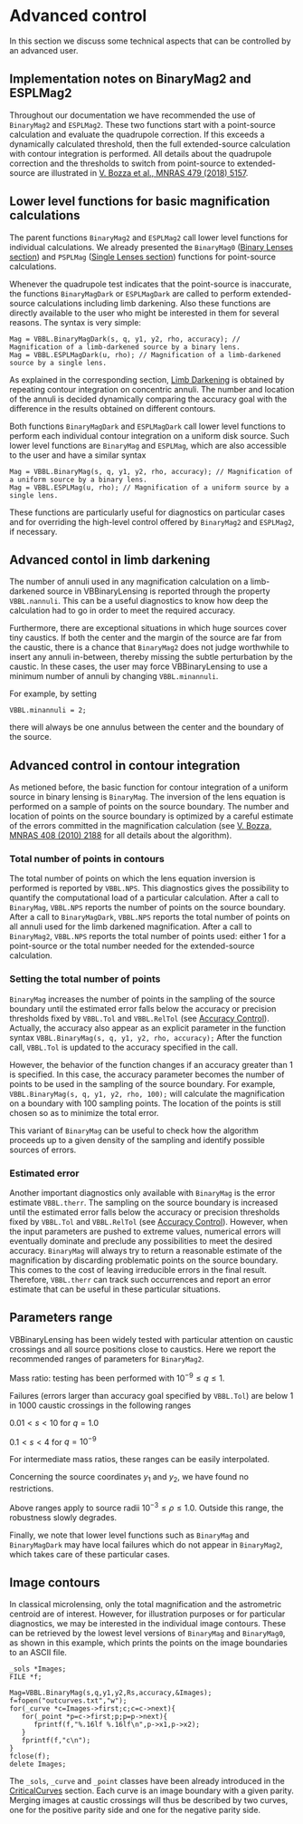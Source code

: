 # Advanced control

In this section we discuss some technical aspects that can be controlled by an advanced user.

## Implementation notes on BinaryMag2 and ESPLMag2

Throughout our documentation we have recommended the use of `BinaryMag2` and `ESPLMag2`. These two functions start with a point-source calculation and evaluate the quadrupole correction. If this exceeds a dynamically calculated threshold, then the full extended-source calculation with contour integration is performed. All details about the quadrupole correction and the thresholds to switch from point-source to extended-source are illustrated in [V. Bozza et al., MNRAS 479 (2018) 5157](https://ui.adsabs.harvard.edu/abs/2018MNRAS.479.5157B/abstract). 

## Lower level functions for basic magnification calculations

The parent functions `BinaryMag2` and `ESPLMag2` call lower level functions for individual calculations. We already presented the `BinaryMag0` ([Binary Lenses section](BinaryLenses.md)) and `PSPLMag` ([Single Lenses section](SingleLenses.md)) functions for point-source calculations. 

Whenever the quadrupole test indicates that the point-source is inaccurate, the functions `BinaryMagDark` or `ESPLMagDark` are called to perform extended-source calculations including limb darkening. Also these functions are directly available to the user who might be interested in them for several reasons. The syntax is very simple:

```
Mag = VBBL.BinaryMagDark(s, q, y1, y2, rho, accuracy); // Magnification of a limb-darkened source by a binary lens.
Mag = VBBL.ESPLMagDark(u, rho); // Magnification of a limb-darkened source by a single lens.
```

As explained in the corresponding section, [Limb Darkening](LimbDarkening.md) is obtained by repeating contour integration on concentric annuli. The number and location of the annuli is decided dynamically comparing the accuracy goal with the difference in the results obtained on different contours. 

Both functions `BinaryMagDark` and `ESPLMagDark` call lower level functions to perform each individual contour integration on a uniform disk source. Such lower level functions are `BinaryMag` and `ESPLMag`, which are also accessible to the user and have a similar syntax

```
Mag = VBBL.BinaryMag(s, q, y1, y2, rho, accuracy); // Magnification of a uniform source by a binary lens.
Mag = VBBL.ESPLMag(u, rho); // Magnification of a uniform source by a single lens.
```

These functions are particularly useful for diagnostics on particular cases and for overriding the high-level control offered by `BinaryMag2` and `ESPLMag2`, if necessary. 

## Advanced contol in limb darkening

The number of annuli used in any magnification calculation on a limb-darkened source in VBBinaryLensing is reported through the property `VBBL.nannuli`. This can be a useful diagnostics to know how deep the calculation had to go in order to meet the required accuracy.

Furthermore, there are exceptional situations in which huge sources cover tiny caustics. If both the center and the margin of the source are far from the caustic, there is a chance that `BinaryMag2` does not judge worthwhile to insert any annuli in-between, thereby missing the subtle perturbation by the caustic. In these cases, the user may force VBBinaryLensing to use a minimum number of annuli by changing  `VBBL.minannuli`. 

For example, by setting 

`VBBL.minannuli = 2;`

there will always be one annulus between the center and the boundary of the source.

## Advanced control in contour integration

As metioned before, the basic function for contour integration of a uniform source in binary lensing is `BinaryMag`. The inversion of the lens equation is performed on a sample of points on the source boundary. The number and location of points on the source boundary is optimized by a careful estimate of the errors committed in the magnification calculation (see  [V. Bozza, MNRAS 408 (2010) 2188](https://ui.adsabs.harvard.edu/abs/2010MNRAS.408.2188B/abstract) for all details about the algorithm).

### Total number of points in contours

The total number of points on which the lens equation inversion is performed is reported by `VBBL.NPS`. This diagnostics gives the possibility to quantify the computational load of a particular calculation. After a call to `BinaryMag`, `VBBL.NPS` reports the number of points on the source boundary. After a call to `BinaryMagDark`, `VBBL.NPS` reports the total number of points on all annuli used for the limb darkened magnification. After a call to `BinaryMag2`, `VBBL.NPS` reports the total number of points used: either 1 for a point-source or the total number needed for the extended-source calculation.

### Setting the total number of points

`BinaryMag` increases the number of points in the sampling of the source boundary until the estimated error falls below the accuracy or precision thresholds fixed by `VBBL.Tol` and `VBBL.RelTol` (see [Accuracy Control](AccuracyControl.md)). Actually, the accuracy also appear as an explicit parameter in the function syntax
`VBBL.BinaryMag(s, q, y1, y2, rho, accuracy);` After the function call, `VBBL.Tol` is updated to the accuracy specified in the call.

However, the behavior of the function changes if an accuracy greater than 1 is specified. In this case, the accuracy parameter becomes the number of points to be used in the sampling of the source boundary. For example,  `VBBL.BinaryMag(s, q, y1, y2, rho, 100);` will calculate the magnification on a boundary with 100 sampling points. The location of the points is still chosen so as to minimize the total error. 

This variant of `BinaryMag` can be useful to check how the algorithm proceeds up to a given density of the sampling and identify possible sources of errors.

### Estimated error

Another important diagnostics only available with `BinaryMag` is the error estimate `VBBL.therr`. The sampling on the source boundary is increased until the estimated error falls below the accuracy or precision thresholds fixed by `VBBL.Tol` and `VBBL.RelTol` (see [Accuracy Control](AccuracyControl.md)). However, when the input parameters are pushed to extreme values, numerical errors will eventually dominate and preclude any possibilities to meet the desired accuracy. `BinaryMag` will always try to return a reasonable estimate of the magnification by discarding problematic points on the source boundary. This comes to the cost of leaving irreducible errors in the final result. Therefore, `VBBL.therr` can track such occurrences and report an error estimate that can be useful in these particular situations.

## Parameters range

VBBinaryLensing has been widely tested with particular attention on caustic crossings and all source positions close to caustics. Here we report the recommended ranges of parameters for `BinaryMag2`.

Mass ratio: testing has been performed with $10^{-9} \leq q \leq 1$.

Failures (errors larger than accuracy goal specified by `VBBL.Tol`) are below 1 in 1000 caustic crossings in the following ranges

$0.01< s < 10$ for $q = 1.0$

$0.1 < s < 4$ for $q=10^{-9}$

For intermediate mass ratios, these ranges can be easily interpolated.

Concerning the source coordinates $y_1$ and $y_2$, we have found no restrictions.

Above ranges apply to source radii $10^{-3}\leq \rho \leq 1.0$. Outside this range, the robustness slowly degrades.

Finally, we note that lower level functions such as `BinaryMag` and `BinaryMagDark` may have local failures which do not appear in `BinaryMag2`, which takes care of these particular cases.

## Image contours

In classical microlensing, only the total magnification and the astrometric centroid are of interest. However, for illustration purposes or for particular diagnostics, we may be interested in the individual image contours. These can be retrieved by the lowest level versions of `BinaryMag` and `BinaryMag0`, as shown in this example, which prints the points on the image boundaries to an ASCII file.

```
_sols *Images;
FILE *f;

Mag=VBBL.BinaryMag(s,q,y1,y2,Rs,accuracy,&Images);
f=fopen("outcurves.txt","w");
for(_curve *c=Images->first;c;c=c->next){
   for(_point *p=c->first;p;p=p->next){
      fprintf(f,"%.16lf %.16lf\n",p->x1,p->x2);
   }
   fprintf(f,"c\n");
}
fclose(f);
delete Images;
```

The `_sols`, `_curve` and `_point` classes have been already introduced in the [CriticalCurves](CriticalCurves.md) section. Each curve is an image boundary with a given parity. Merging images at caustic crossings will thus be described by two curves, one for the positive parity side and one for the negative parity side.
